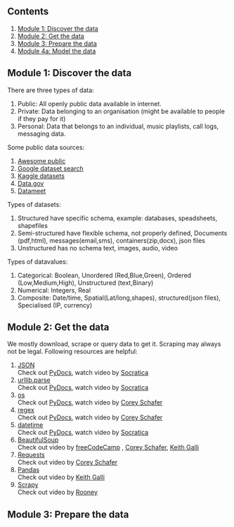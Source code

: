 ## Contents
1. [Module 1: Discover the data](#module-1-discover-the-data)
2. [Module 2: Get the data](#module-2-get-the-data)
3. [Module 3: Prepare the data](#module-3-prepare-the-data)
4. [Module 4a: Model the data]()


## Module 1: Discover the data
There are three types of data: 
1. Public: All openly public data available in internet.
2. Private: Data belonging to an organisation (might be available to people if they pay for it)
3. Personal: Data that belongs to an individual, music playlists, call logs, messaging data.

Some public data sources:
1. [Awesome public](https://github.com/awesomedata/awesome-public-datasets)
2. [Google dataset search](https://datasetsearch.research.google.com/)
3. [Kaggle datasets](https://www.kaggle.com/datasets/)
4. [Data.gov](https://data.govhttps://data.gov.in)
5. [Datameet](https://datameet.org/)

Types of datasets:
1. Structured have specific schema, example: databases, speadsheets, shapefiles
2. Semi-structured have flexible schema, not properly defined, Documents (pdf,html), messages(email,sms), containers(zip,docx), json files
3. Unstructured has no schema text, images, audio, video

Types of datavalues:
1. Categorical: Boolean, Unordered (Red,Blue,Green), Ordered (Low,Medium,High), Unstructured (text,Binary)
2. Numerical: Integers, Real
3. Composite: Date/time, Spatial(Lat/long,shapes), structured(json files), Specialised (IP,
currency)

## Module 2: Get the data
We mostly download, scrape or query data to get it. Scraping may always not be legal.
Following resources are helpful:
1. [JSON](https://pymotw.com/3/json/index.html)  
   Check out [PyDocs](https://docs.python.org/3/library/json.html), watch video by [Socratica](https://www.youtube.com/watch?v=pTT7HMqDnJw)
2. [urllib.parse](https://pymotw.com/3/urllib.parse/index.html)  
   Check out [PyDocs](https://docs.python.org/3/library/urllib.parse.html), watch video by [Socratica](https://www.youtube.com/watch?v=LosIGgon_KM)
3. [os](https://pymotw.com/3/os/index.html)  
   Check out [PyDocs](https://docs.python.org/3/library/os.html), watch video by [Corey Schafer](https://www.youtube.com/watch?v=tJxcKyFMTGo)
4. [regex](https://pymotw.com/3/re/index.html)  
   Check out [PyDocs](https://docs.python.org/3/library/re.html), watch video by [Corey Schafer](https://www.youtube.com/watch?v=K8L6KVGG-7o)
5. [datetime](https://pymotw.com/3/datetime/index.html)  
   Check out [PyDocs](https://docs.python.org/3/library/datetime.html), watch video by [Socratica](https://www.youtube.com/watch?v=RjMbCUpvIgw)
6. [BeautifulSoup](https://beautiful-soup-4.readthedocs.io/en/latest/#quick-start)  
   Check out video by [freeCodeCamp](https://www.youtube.com/watch?v=XVv6mJpFOb0) , [Corey Schafer](https://www.youtube.com/watch?v=ng2o98k983k), [Keith Galli](https://www.youtube.com/watch?v=GjKQ6V_ViQE)
7. [Requests](https://docs.python-requests.org/en/latest/user/quickstart/)  
   Check out video by [Corey Schafer](https://www.youtube.com/watch?v=tb8gHvYlCFs) 
8. [Pandas](https://pandas.pydata.org/pandas-docs/stable/user_guide/10min.html)  
   Check out video by [Keith Galli](https://www.youtube.com/watch?v=vmEHCJofslg)
9. [Scrapy](https://docs.scrapy.org/en/latest/)  
   Check out video by [Rooney](https://youtu.be/s4jtkzHhLzY)


## Module 3: Prepare the data










